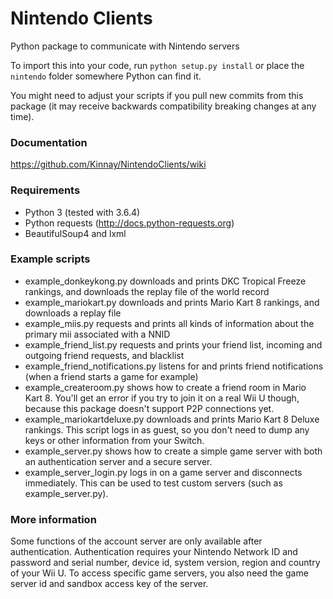 # Nintendo Clients
Python package to communicate with Nintendo servers

To import this into your code, run `python setup.py install` or place the `nintendo` folder somewhere Python can find it.

You might need to adjust your scripts if you pull new commits from this package (it may receive backwards compatibility breaking changes at any time).

### Documentation
https://github.com/Kinnay/NintendoClients/wiki

### Requirements
* Python 3 (tested with 3.6.4)
* Python requests (http://docs.python-requests.org)
* BeautifulSoup4 and lxml

### Example scripts
* example_donkeykong.py downloads and prints DKC Tropical Freeze rankings, and downloads the replay file of the world record
* example_mariokart.py downloads and prints Mario Kart 8 rankings, and downloads a replay file
* example_miis.py requests and prints all kinds of information about the primary mii associated with a NNID
* example_friend_list.py requests and prints your friend list, incoming and outgoing friend requests, and blacklist
* example_friend_notifications.py listens for and prints friend notifications (when a friend starts a game for example)
* example_createroom.py shows how to create a friend room in Mario Kart 8. You'll get an error if you try to join it on a real Wii U though, because this package doesn't support P2P connections yet.
* example_mariokartdeluxe.py downloads and prints Mario Kart 8 Deluxe rankings. This script logs in as guest, so you don't need to dump any keys or other information from your Switch.
* example_server.py shows how to create a simple game server with both an authentication server and a secure server.
* example_server_login.py logs in on a game server and disconnects immediately. This can be used to test custom servers (such as example_server.py).

### More information
Some functions of the account server are only available after authentication. Authentication requires your Nintendo Network ID and password and serial number, device id, system version, region and country of your Wii U. To access specific game servers, you also need the game server id and sandbox access key of the server.
